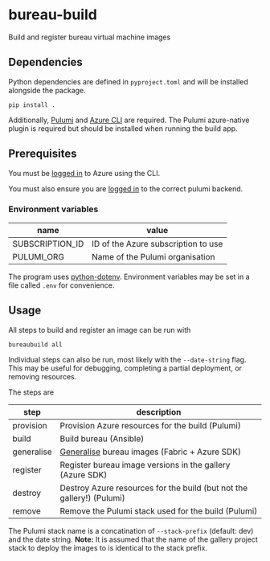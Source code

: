 # bureau-build

Build and register bureau virtual machine images

## Dependencies

Python dependencies are defined in `pyproject.toml` and will be installed alongside the package.

```
pip install .
```

Additionally, [Pulumi](https://www.pulumi.com/) and [Azure CLI](https://learn.microsoft.com/en-us/cli/azure/) are required.
The Pulumi azure-native plugin is required but should be installed when running the build app.

## Prerequisites

You must be [logged in](https://learn.microsoft.com/en-us/cli/azure/authenticate-azure-cli) to Azure using the CLI.

You must also ensure you are [logged in](https://www.pulumi.com/docs/reference/cli/pulumi_login/) to the correct pulumi backend.

### Environment variables

| name            | value                               |
|-----------------|-------------------------------------|
| SUBSCRIPTION_ID | ID of the Azure subscription to use |
| PULUMI_ORG      | Name of the Pulumi organisation     |

The program uses [python-dotenv](https://pypi.org/project/python-dotenv/).
Environment variables may be set in a file called `.env` for convenience.

## Usage

All steps to build and register an image can be run with

```
bureaubuild all
```

Individual steps can also be run, most likely with the `--date-string` flag.
This may be useful for debugging, completing a partial deployment, or removing resources.

The steps are

| step        | description                                                                                                                                         |
| ----------- | -----------------------------------------------------------------------                                                                             |
| provision   | Provision Azure resources for the build (Pulumi)                                                                                                    |
| build       | Build bureau (Ansible)                                                                                                                              |
| generalise  | [Generalise](https://learn.microsoft.com/en-us/azure/virtual-machines/linux/imaging#generalized-and-specialized) bureau images (Fabric + Azure SDK) |
| register    | Register bureau image versions in the gallery (Azure SDK)                                                                                           |
| destroy     | Destroy Azure resources for the build (but not the gallery!) (Pulumi)                                                                               |
| remove      | Remove the Pulumi stack used for the build (Pulumi)                                                                                                 |

The Pulumi stack name is a concatination of `--stack-prefix` (default: dev) and the date string.
**Note:** It is assumed that the name of the gallery project stack to deploy the images to is identical to the stack prefix.
